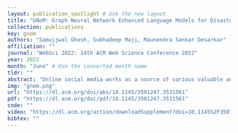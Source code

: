 ```yaml
---
layout: publication_spotlight # Use the new layout
title: "GNoM: Graph Neural Network Enhanced Language Models for Disaster Related Multilingual Text Classification" # Escape quotes in title
collection: publications
key: gnom
authors: "Samujjwal Ghosh, Subhadeep Maji, Maunendra Sankar Desarkar"
affiliation: ""
journal: "WebSci 2022: 14th ACM Web Science Conference 2022"
year: 2022
month: "June" # Use the converted month name
tldr: ""
abstract: "Online social media works as a source of various valuable and actionable information during disasters. These information might be available in multiple languages due to the nature of user generated content. An effective system to automatically identify and categorize these actionable information should be capable to handle multiple languages and under limited supervision. However, existing works mostly focus on English language only with the assumption that sufficient labeled data is available. To overcome these challenges, we propose a multilingual disaster related text classification system which is capable to work undervmonolingual, cross-lingual and multilingual lingual scenarios and under limited supervision. Our end-to-end trainable framework combines the versatility of graph neural networks, by applying over the corpus, with the power of transformer based large language models, over examples, with the help of cross-attention between the two. We evaluate our framework over total nine English, Non-English and monolingual datasets invmonolingual, cross-lingual and multilingual lingual classification scenarios. Our framework outperforms state-of-the-art models in disaster domain and multilingual BERT baseline in terms of Weighted F1 score. We also show the generalizability of the proposed model under limited supervision."
img: "gnom.png"
url: "https://dl.acm.org/doi/abs/10.1145/3501247.3531561"
pdf: "https://dl.acm.org/doi/pdf/10.1145/3501247.3531561"
code: ""
video: "https://dl.acm.org/action/downloadSupplement?doi=10.1145%2F3501247.3531561&file=WS22_S1_65.mp4"
bibtex: ""
---
```

